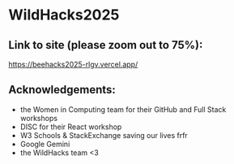 # WildHacks2025

## Link to site (please zoom out to 75%):
https://beehacks2025-rlgv.vercel.app/

## Acknowledgements: 
- the Women in Computing team for their GitHub and Full Stack workshops 
- DISC for their React workshop
- W3 Schools & StackExchange saving our lives frfr
- Google Gemini
- the WildHacks team <3